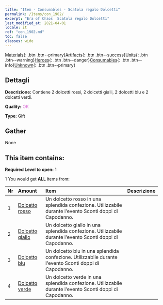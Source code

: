 ```yaml
---
title: "Item - Consumables - Scatola regalo Dolcetti"
permalink: /Items/con_1902/
excerpt: "Era of Chaos  Scatola regalo Dolcetti"
last_modified_at: 2021-04-01
locale: it
ref: "con_1902.md"
toc: false
classes: wide
---
```

 [Materials](/it/Items/){: .btn .btn--primary}[Artifacts](/it/Items/Artifacts/){: .btn .btn--success}[Units](/it/Items/Units/){: .btn .btn--warning}[Heroes](/it/Items/Heroes/){: .btn .btn--danger}[Consumables](/it/Items/Consumables/){: .btn .btn--info}[Unknown](/it/Items/Unknown/){: .btn .btn--primary}

## Dettagli
 **Descrizione:** Contiene 2 dolcetti rossi, 2 dolcetti gialli, 2 dolcetti blu e 2 dolcetti verdi.

 **Quality:** <span style="color: #DA70D6">OK</span>

 **Type:** Gift

## Gather

  None

## This item contains:

 **Required Level to open:** 1

 1 You would get **ALL** items  from:

  | Nr | Amount |     Item    | Descrizione |
  |:---|:-------|:------------|:-----------:|
  | 1 | [Dolcetto rosso](/it/Items/con_549/) | Un dolcetto rosso in una splendida confezione. Utilizzabile durante l'evento Sconti doppi di Capodanno. | 
  | 2 | [Dolcetto giallo](/it/Items/con_550/) | Un dolcetto giallo in una splendida confezione. Utilizzabile durante l'evento Sconti doppi di Capodanno. | 
  | 3 | [Dolcetto blu](/it/Items/con_551/) | Un dolcetto blu in una splendida confezione. Utilizzabile durante l'evento Sconti doppi di Capodanno. | 
  | 4 | [Dolcetto verde](/it/Items/con_552/) | Un dolcetto verde in una splendida confezione. Utilizzabile durante l'evento Sconti doppi di Capodanno. | 
